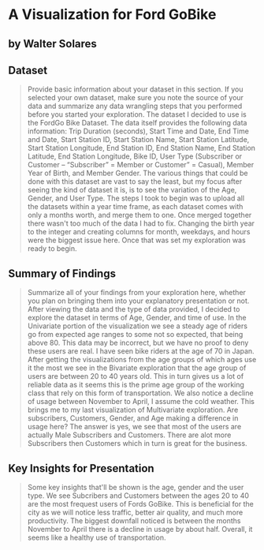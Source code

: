 # A Visualization for Ford GoBike
## by Walter Solares


## Dataset

> Provide basic information about your dataset in this section. If you selected your own dataset, make sure you note the source of your data and summarize any data wrangling steps that you performed before you started your exploration.
The dataset I decided to use is the FordGo Bike Dataset. The data itself provides the following data information: Trip Duration (seconds), Start Time and Date, End Time and Date, Start Station ID, Start Station Name, Start Station Latitude, Start Station Longitude, End Station ID, End Station Name, End Station Latitude, End Station Longitude, Bike ID, User Type (Subscriber or Customer – “Subscriber” = Member or Customer” = Casual), Member Year of Birth, and Member Gender. The various things that could be done with this dataset are vast to say the least, but my focus after seeing the kind of dataset it is, is to see the variation of the Age, Gender, and User Type. The steps I took to begin was to upload all the datasets within a year time frame, as each dataset comes with only a months worth, and merge them to one. Once merged together there wasn't too much of the data I had to fix. Changing the birth year to the integer and creating columns for month, weekdays, and hours were the biggest issue here. Once that was set my exploration was ready to begin.



## Summary of Findings

> Summarize all of your findings from your exploration here, whether you plan on bringing them into your explanatory presentation or not.
After viewing the data and the type of data provided, I decided to explore the dataset in terms of Age, Gender, and time of use. In the Univariate portion of the visualization we see a steady age of riders go from expected age ranges to some not so expected, that being above 80. This data may be incorrect, but we have no proof to deny these users are real. I have seen bike riders at the age of 70 in Japan.
    After getting the visualizations from the age groups of which ages use it the most we see in the Bivariate exploration that the age group of users are between 20 to 40 years old. This in turn gives us a lot of reliable data as it seems this is the prime age group of the working class that rely on this form of transportation. We also notice a decline of usage between November to April, I assume the cold weather.
    This brings me to my last visualization of Multivariate exploration. Are subscribers, Customers, Gender, and Age making a difference in usage here? The answer is yes, we see that most of the users are actually Male Subscribers and Customers. There are alot more Subscribers then Customers which in turn is great for the business.


## Key Insights for Presentation

> Some key insights that'll be shown is the age, gender and the user type. We see Subcribers and Customers between the ages 20 to 40 are the most frequest users of Fords GoBike. This is beneficial for the city as we will notice less traffic, better air quality, and much more productivity. The biggest downfall noticed is between the months November to April there is a decline in usage by about half. Overall, it seems like a healthy use of transportation.